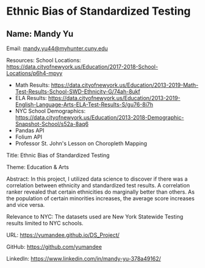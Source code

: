 # Ethnic Bias of Standardized Testing

## Name: Mandy Yu

Email: mandy.yu44@myhunter.cuny.edu

Resources: School Locations: https://data.cityofnewyork.us/Education/2017-2018-School-Locations/p6h4-mpyy
- Math Results: https://data.cityofnewyork.us/Education/2013-2019-Math-Test-Results-School-SWD-Ethnicity-G/74ah-8ukf
- ELA Results: https://data.cityofnewyork.us/Education/2013-2019-English-Language-Arts-ELA-Test-Results-S/gu76-8i7h
- NYC School Demographics: https://data.cityofnewyork.us/Education/2013-2018-Demographic-Snapshot-School/s52a-8aq6
- Pandas API
- Folium API
- Professor St. John's Lesson on Choropleth Mapping

Title: Ethnic Bias of Standardized Testing

Theme: Education & Arts

Abstract: In this project, I utilized data science to discover if there was a correlation between ethnicity and standardized test results. 
A correlation ranker revealed that certain ethnicities do marginally better than others. As the population of certain minorities increases, the average score increases and vice versa.

Relevance to NYC: The datasets used are New York Statewide Testing results limited to NYC schools.

URL: https://yumandee.github.io/DS_Project/

GitHub: https://github.com/yumandee

LinkedIn: https://www.linkedin.com/in/mandy-yu-378a49162/